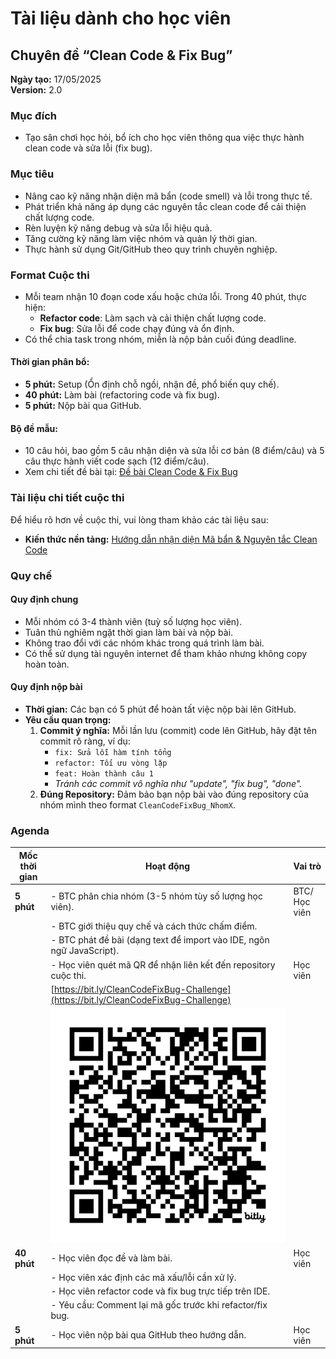 # Tài liệu dành cho học viên

## Chuyên đề “Clean Code & Fix Bug”

**Ngày tạo:** 17/05/2025  
**Version:** 2.0

### Mục đích
- Tạo sân chơi học hỏi, bổ ích cho học viên thông qua việc thực hành clean code và sửa lỗi (fix bug).

### Mục tiêu
- Nâng cao kỹ năng nhận diện mã bẩn (code smell) và lỗi trong thực tế.
- Phát triển khả năng áp dụng các nguyên tắc clean code để cải thiện chất lượng code.
- Rèn luyện kỹ năng debug và sửa lỗi hiệu quả.
- Tăng cường kỹ năng làm việc nhóm và quản lý thời gian.
- Thực hành sử dụng Git/GitHub theo quy trình chuyên nghiệp.

### Format Cuộc thi
- Mỗi team nhận 10 đoạn code xấu hoặc chứa lỗi. Trong 40 phút, thực hiện:
  - **Refactor code**: Làm sạch và cải thiện chất lượng code.
  - **Fix bug**: Sửa lỗi để code chạy đúng và ổn định.
- Có thể chia task trong nhóm, miễn là nộp bản cuối đúng deadline.

#### Thời gian phân bổ:
- **5 phút:** Setup (Ổn định chỗ ngồi, nhận đề, phổ biến quy chế).
- **40 phút:** Làm bài (refactoring code và fix bug).
- **5 phút:** Nộp bài qua GitHub.

#### Bộ đề mẫu:
- 10 câu hỏi, bao gồm 5 câu nhận diện và sửa lỗi cơ bản (8 điểm/câu) và 5 câu thực hành viết code sạch (12 điểm/câu).
- Xem chi tiết đề bài tại: [Đề bài Clean Code & Fix Bug](./de_bai_clean_code_fix_bug.md)

### Tài liệu chi tiết cuộc thi
Để hiểu rõ hơn về cuộc thi, vui lòng tham khảo các tài liệu sau:
- **Kiến thức nền tảng:** [Hướng dẫn nhận diện Mã bẩn & Nguyên tắc Clean Code](./kien_thuc_ve_clean_code_va_ma_ban.md)

### Quy chế
#### Quy định chung
- Mỗi nhóm có 3-4 thành viên (tuỳ số lượng học viên).
- Tuân thủ nghiêm ngặt thời gian làm bài và nộp bài.
- Không trao đổi với các nhóm khác trong quá trình làm bài.
- Có thể sử dụng tài nguyên internet để tham khảo nhưng không copy hoàn toàn.

#### Quy định nộp bài
- **Thời gian:** Các bạn có 5 phút để hoàn tất việc nộp bài lên GitHub.
- **Yêu cầu quan trọng:**
  1. **Commit ý nghĩa:** Mỗi lần lưu (commit) code lên GitHub, hãy đặt tên commit rõ ràng, ví dụ:
     - `fix: Sửa lỗi hàm tính tổng`
     - `refactor: Tối ưu vòng lặp`
     - `feat: Hoàn thành câu 1`
     - *Tránh các commit vô nghĩa như "update", "fix bug", "done".*
  2. **Đúng Repository:** Đảm bảo bạn nộp bài vào đúng repository của nhóm mình theo format `CleanCodeFixBug_NhomX`.

### Agenda
| Mốc thời gian | Hoạt động                                                                            | Vai trò       |
| ------------- | ------------------------------------------------------------------------------------ | ------------- |
| **5 phút**    | - BTC phân chia nhóm (3-5 nhóm tùy số lượng học viên).                               | BTC/ Học viên |
|               | - BTC giới thiệu quy chế và cách thức chấm điểm.                                     |               |
|               | - BTC phát đề bài (dạng text để import vào IDE, ngôn ngữ JavaScript).                |               |
|               | - Học viên quét mã QR để nhận liên kết đến repository cuộc thi.                      | Học viên      |
|               | [https://bit.ly/CleanCodeFixBug-Challenge](https://bit.ly/CleanCodeFixBug-Challenge) |               |
|               | ![Mã QR](./images/QR_CleanCodeFixBug-Challenge.png)                                  |               |
| **40 phút**   | - Học viên đọc đề và làm bài.                                                        | Học viên      |
|               | - Học viên xác định các mã xấu/lỗi cần xử lý.                                        |               |
|               | - Học viên refactor code và fix bug trực tiếp trên IDE.                              |               |
|               | - Yêu cầu: Comment lại mã gốc trước khi refactor/fix bug.                            |               |
| **5 phút**    | - Học viên nộp bài qua GitHub theo hướng dẫn.                                        | Học viên      |
